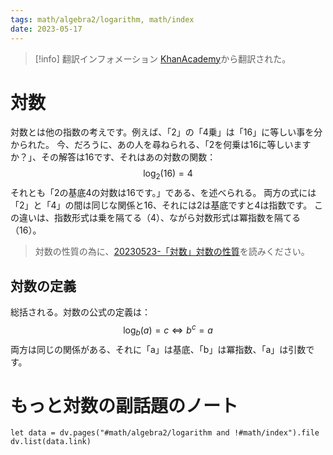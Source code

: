 ```yaml
---
tags: math/algebra2/logarithm, math/index
date: 2023-05-17
---
```


> [!info] 翻訳インフォメーション
> [KhanAcademy](https://www.khanacademy.org/math/algebra2/x2ec2f6f830c9fb89:logs/x2ec2f6f830c9fb89:log-intro/e/understanding-logs-as-inverse-exponentials)から翻訳された。

# 対数

対数とは他の指数の考えです。例えば、「2」の「4乗」は「16」に等しい事を分かられた。
今、だろうに、あの人を尋ねられる、「2を何乗は16に等しいますか？」、その解答は16です、それはあの対数の関数：
$$
\log_{2}(16)=4
$$
それとも「2の基底4の対数は16です。」である、を述べられる。
両方の式には「2」と「4」の間は同じな関係と16、それには2は基底ですと4は指数です。
この違いは、指数形式は乗を隔てる（4）、ながら対数形式は冪指数を隔てる（16）。

> 対数の性質の為に、[20230523-「対数」対数の性質](20230523-%E3%80%8C%E5%AF%BE%E6%95%B0%E3%80%8D%E5%AF%BE%E6%95%B0%E3%81%AE%E6%80%A7%E8%B3%AA.md)を読みください。

## 対数の定義

総括される。対数の公式の定義は：
$$
\log_{b}(a)=c \Longleftrightarrow b^{c}=a
$$
両方は同じの関係がある、それに「a」は基底、「b」は冪指数、「a」は引数です。

# もっと対数の副話題のノート

```dataviewjs
let data = dv.pages("#math/algebra2/logarithm and !#math/index").file
dv.list(data.link)
```
